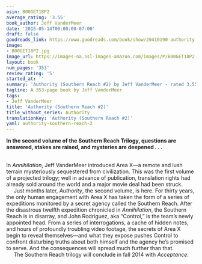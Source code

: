 ```yaml
---
asin: B00GET18P2
average_rating: '3.55'
book_author: Jeff VanderMeer
date: '2015-05-14T00:00:00-07:00'
draft: false
goodreads_link: https://www.goodreads.com/book/show/20410190-authority
image:
- B00GET18P2.jpg
image_url: https://images-na.ssl-images-amazon.com/images/P/B00GET18P2.01._SCLZZZZZZZ.jpg
layout: book
num_pages: '353'
review_rating: '5'
started_at: ''
summary: 'Authority (Southern Reach #2) by Jeff VanderMeer - rated 3.55/5 on Goodreads'
tagline: A 353-page book by Jeff VanderMeer
tags:
- Jeff VanderMeer
title: 'Authority (Southern Reach #2)'
title_without_series: Authority
translationKey: 'Authority (Southern Reach #2)'
yaml: authority-southern-reach-2
---
```


<p>
  <b>In the second volume of the Southern Reach Trilogy, questions are answered, stakes are raised, and mysteries are deepened . . .<br /></b>
  <br />
</p><p>In <i>Annihilation</i>,<i> </i>Jeff VanderMeer introduced Area X—a remote and lush terrain mysteriously sequestered from civilization. This was the first volume of a projected trilogy; well in advance of publication, translation rights had already sold around the world and a major movie deal had been struck.<br />     Just months later, <i>Authority</i>, the second volume, is here. For thirty years, the only human engagement with Area X has taken the form of a series of expeditions monitored by a secret agency called the Southern Reach. After the disastrous twelfth expedition chronicled in <i>Annihilation</i>,<i> </i>the Southern Reach is in disarray, and John Rodriguez, aka “Control,” is the team’s newly appointed head. From a series of interrogations, a cache of hidden notes, and hours of profoundly troubling video footage, the secrets of Area X begin to reveal themselves—and what they expose pushes Control to confront disturbing truths about both himself and the agency he’s promised to serve. And the consequences will spread much further than that.<br />     The Southern Reach trilogy will conclude in fall 2014 with <i>Acceptance</i>.<br /></p>